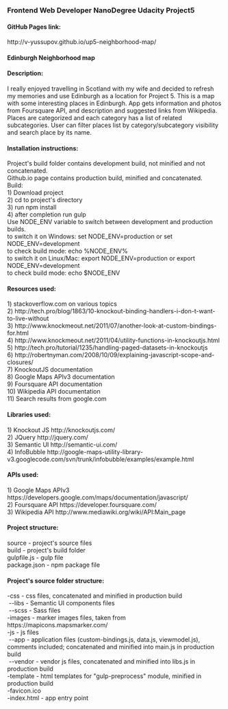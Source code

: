 <h3>Frontend Web Developer NanoDegree Udacity Project5</h3>
<h4>GitHub Pages link:</h4>
http://v-yussupov.github.io/up5-neighborhood-map/
<h4>Edinburgh Neighborhood map</h4>
<h4>Description:</h4>
I really enjoyed travelling in Scotland with my wife and decided to refresh my memories and use Edinburgh as a location for Project 5. This is a map with some interesting places in Edinburgh. App gets information and photos from Foursquare API, and description and suggested links from Wikipedia. Places are categorized and each category has a list of related subcategories. User can filter places list by category/subcategory visibility and search place by its name.

<h4>Installation instructions:</h4>
Project's build folder contains development build, not minified and not concatenated.<br>
Github.io page contains production build, minified and concatenated.<br>
Build:<br>
1) Download project<br>
2) cd to project's directory<br>
3) run npm install<br>
4) after completion run gulp<br>
Use NODE_ENV variable to switch between development and production builds.<br>
to switch it on Windows: set NODE_ENV=production or set NODE_ENV=development<br>
to check build mode: echo %NODE_ENV%<br>
to switch it on Linux/Mac: export NODE_ENV=production or export NODE_ENV=development<br>
to check build mode: echo $NODE_ENV<br>
<h4>Resources used:</h4>
1) stackoverflow.com on various topics<br>
2) http://tech.pro/blog/1863/10-knockout-binding-handlers-i-don-t-want-to-live-without<br>
3) http://www.knockmeout.net/2011/07/another-look-at-custom-bindings-for.html<br>
4) http://www.knockmeout.net/2011/04/utility-functions-in-knockoutjs.html<br>
5) http://tech.pro/tutorial/1235/handling-paged-datasets-in-knockoutjs<br>
6) http://robertnyman.com/2008/10/09/explaining-javascript-scope-and-closures/<br>
7) KnockoutJS documentation<br>
8) Google Maps APIv3 documentation<br>
9) Foursquare API documentation<br>
10) Wikipedia API documentation<br>
11) Search results from google.com<br>
<h4>Libraries used:</h4>
1) Knockout JS http://knockoutjs.com/<br>
2) JQuery http://jquery.com/<br>
3) Semantic UI http://semantic-ui.com/<br>
4) InfoBubble http://google-maps-utility-library-v3.googlecode.com/svn/trunk/infobubble/examples/example.html<br>
<h4>APIs used:</h4>
1) Google Maps APIv3 https://developers.google.com/maps/documentation/javascript/<br>
2) Foursquare API https://developer.foursquare.com/<br>
3) Wikipedia API http://www.mediawiki.org/wiki/API:Main_page<br>
<h4>Project structure:</h4>
source - project's source files<br>
build - project's build folder<br>
gulpfile.js - gulp file<br>
package.json - npm package file<br>
<h4>Project's source folder structure:</h4>
-css - css files, concatenated and minified in production build<br>
&nbsp;--libs - Semantic UI components files<br>
&nbsp;--scss - Sass files<br>
-images - marker images files, taken from https://mapicons.mapsmarker.com/<br>
-js - js files<br>
&nbsp;--app - application files (custom-bindings.js, data.js, viewmodel.js), comments included; concatenated and minified into main.js in production build<br>
&nbsp;--vendor - vendor js files, concatenated and minified into libs.js in production build<br>
-template - html templates for "gulp-preprocess" module, minified in production build<br>
-favicon.ico<br>
-index.html - app entry point<br>
